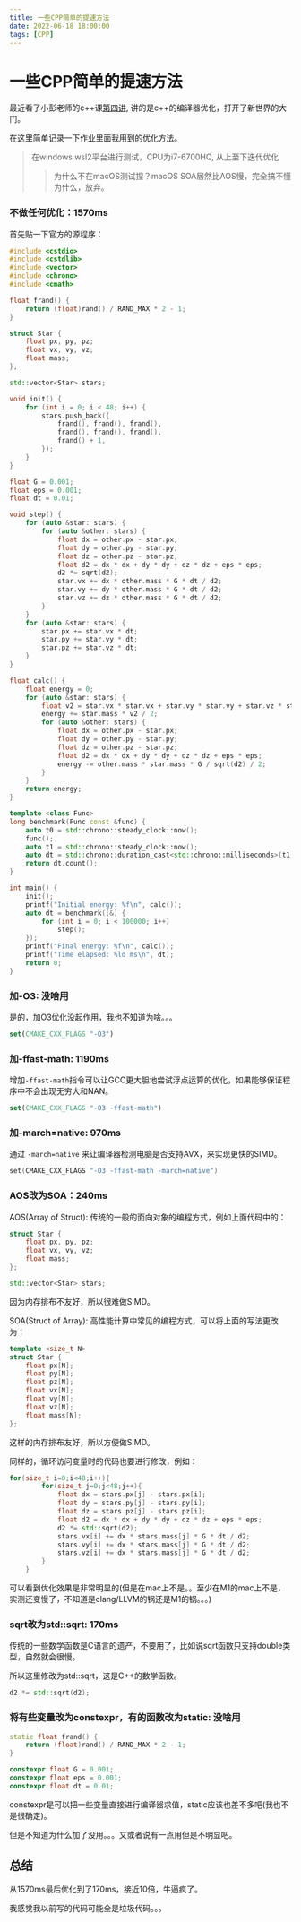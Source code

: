 ```yaml
---
title: 一些CPP简单的提速方法
date: 2022-06-18 18:00:00
tags: [CPP]
---
```

# 一些CPP简单的提速方法

最近看了小彭老师的c++课[第四讲](https://www.bilibili.com/video/BV12S4y1K721/?spm_id_from=333.788&vd_source=c0c1ccbf42eada4efb166a6acf39141b), 讲的是c++的编译器优化，打开了新世界的大门。

在这里简单记录一下作业里面我用到的优化方法。

>  在windows wsl2平台进行测试，CPU为i7-6700HQ, 从上至下迭代优化
>
> > 为什么不在macOS测试捏？macOS SOA居然比AOS慢，完全搞不懂为什么，放弃。

### 不做任何优化：1570ms

首先贴一下官方的源程序：

```cpp
#include <cstdio>
#include <cstdlib>
#include <vector>
#include <chrono>
#include <cmath>

float frand() {
    return (float)rand() / RAND_MAX * 2 - 1;
}

struct Star {
    float px, py, pz;
    float vx, vy, vz;
    float mass;
};

std::vector<Star> stars;

void init() {
    for (int i = 0; i < 48; i++) {
        stars.push_back({
            frand(), frand(), frand(),
            frand(), frand(), frand(),
            frand() + 1,
        });
    }
}

float G = 0.001;
float eps = 0.001;
float dt = 0.01;

void step() {
    for (auto &star: stars) {
        for (auto &other: stars) {
            float dx = other.px - star.px;
            float dy = other.py - star.py;
            float dz = other.pz - star.pz;
            float d2 = dx * dx + dy * dy + dz * dz + eps * eps;
            d2 *= sqrt(d2);
            star.vx += dx * other.mass * G * dt / d2;
            star.vy += dy * other.mass * G * dt / d2;
            star.vz += dz * other.mass * G * dt / d2;
        }
    }
    for (auto &star: stars) {
        star.px += star.vx * dt;
        star.py += star.vy * dt;
        star.pz += star.vz * dt;
    }
}

float calc() {
    float energy = 0;
    for (auto &star: stars) {
        float v2 = star.vx * star.vx + star.vy * star.vy + star.vz * star.vz;
        energy += star.mass * v2 / 2;
        for (auto &other: stars) {
            float dx = other.px - star.px;
            float dy = other.py - star.py;
            float dz = other.pz - star.pz;
            float d2 = dx * dx + dy * dy + dz * dz + eps * eps;
            energy -= other.mass * star.mass * G / sqrt(d2) / 2;
        }
    }
    return energy;
}

template <class Func>
long benchmark(Func const &func) {
    auto t0 = std::chrono::steady_clock::now();
    func();
    auto t1 = std::chrono::steady_clock::now();
    auto dt = std::chrono::duration_cast<std::chrono::milliseconds>(t1 - t0);
    return dt.count();
}

int main() {
    init();
    printf("Initial energy: %f\n", calc());
    auto dt = benchmark([&] {
        for (int i = 0; i < 100000; i++)
            step();
    });
    printf("Final energy: %f\n", calc());
    printf("Time elapsed: %ld ms\n", dt);
    return 0;
}
```

### 加-O3:  没啥用

是的，加O3优化没起作用，我也不知道为啥。。。

```Cmake
set(CMAKE_CXX_FLAGS "-O3")
```

### 加-ffast-math:  1190ms

增加`-ffast-math`指令可以让GCC更大胆地尝试浮点运算的优化，如果能够保证程序中不会出现无穷大和NAN。

```cmake
set(CMAKE_CXX_FLAGS "-O3 -ffast-math")
```

### 加-march=native: 970ms

通过 `-march=native` 来让编译器检测电脑是否支持AVX，来实现更快的SIMD。

```cpp
set(CMAKE_CXX_FLAGS "-O3 -ffast-math -march=native")
```

### AOS改为SOA：240ms

AOS(Array of Struct): 传统的一般的面向对象的编程方式，例如上面代码中的：

```cpp
struct Star {
    float px, py, pz;
    float vx, vy, vz;
    float mass;
};

std::vector<Star> stars;
```

因为内存排布不友好，所以很难做SIMD。

SOA(Struct of Array): 高性能计算中常见的编程方式，可以将上面的写法更改为：

```cpp
template <size_t N>
struct Star {
    float px[N];
    float py[N];
    float pz[N];
    float vx[N];
    float vy[N];
    float vz[N];
    float mass[N];
};
```

这样的内存排布友好，所以方便做SIMD。

同样的，循环访问变量时的代码也要进行修改，例如：

```cpp
for(size_t i=0;i<48;i++){
        for(size_t j=0;j<48;j++){
            float dx = stars.px[j] - stars.px[i];
            float dy = stars.py[j] - stars.py[i];
            float dz = stars.pz[j] - stars.pz[i];
            float d2 = dx * dx + dy * dy + dz * dz + eps * eps;
            d2 *= std::sqrt(d2);
            stars.vx[i] += dx * stars.mass[j] * G * dt / d2;
            stars.vy[i] += dx * stars.mass[j] * G * dt / d2;
            stars.vz[i] += dx * stars.mass[j] * G * dt / d2;
        }
    }
```

可以看到优化效果是非常明显的(但是在mac上不是。。至少在M1的mac上不是，实测还变慢了，不知道是clang/LLVM的锅还是M1的锅。。。)

### sqrt改为std::sqrt: 170ms

传统的一些数学函数是C语言的遗产，不要用了，比如说sqrt函数只支持double类型，自然就会很慢。

所以这里修改为std::sqrt，这是C++的数学函数。

```cpp
d2 *= std::sqrt(d2);
```



### 将有些变量改为constexpr，有的函数改为static: 没啥用

```cpp
static float frand() {
    return (float)rand() / RAND_MAX * 2 - 1;
}

constexpr float G = 0.001;
constexpr float eps = 0.001;
constexpr float dt = 0.01;
```

constexpr是可以把一些变量直接进行编译器求值，static应该也差不多吧(我也不是很确定)。

但是不知道为什么加了没用。。。又或者说有一点用但是不明显吧。



## 总结

从1570ms最后优化到了170ms，接近10倍，牛逼疯了。

我感觉我以前写的代码可能全是垃圾代码。。。











